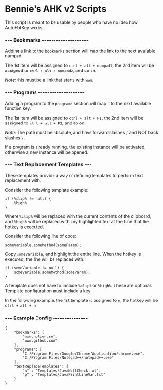 
# Bennie's AHK v2 Scripts

This script is meant to be usable by people who have no idea how AutoHotKey works. 

### --- Bookmarks --------------------

Adding a link to the `bookmarks` section will map the link to the next available numpad. 

The 1st item will be assigned to `ctrl + alt + numpad1`, the 2nd item will be assigned to `ctrl + alt + numpad2`, and so on.

_Note:_ this must be a link that starts with `www`.

### --- Programs -------------------- 

Adding a program to the `programs` section will map it to the next available function key.


The 1st item will be assigned to `ctrl + alt + F1`, the 2nd item will be assigned to `ctrl + alt + F2`, and so on.

_Note:_ The path must be absolute, and have forward slashes `/` and NOT back slashes `\`.

If a program is already running, the existing instance will be activated, otherwise a new instance will be opened.


### --- Text Replacement Templates ---

These templates provide a way of defining templates to perform text replacement with. 

Consider the following template example:

	if (%clip% != null) {
		%high%
	}
	
Where `%clip%` will be replaced with the current contents of the clipboard, and `%high%` will be replaced with any highlighted text at the time that the hotkey is executed. 

Consider the following line of code:

	someVariable.someMethod(someParam);
		
Copy `someVariable`, and highlight the entire line.
When the hotkey is executed, the line will be replaced with:

	if (someVariable != null) {
		someVariable.someMethod(someParam);
	}
	
A template does not have to include `%clip%` or `%high%`. These are optional. Template configuration must include a key. 

In the following example, the 1st template is assigned to `n`, the hotkey will be `ctrl + alt + n`. 


### --- Example Config ---------------

    {
        "bookmarks": [
            "www.notion.so",
            "www.github.com"
        ],
        "programs": [
            "C:/Program Files/Google/Chrome/Application/chrome.exe",
            "C:/Program Files/Notepad++/notepad++.exe"
        ],
        "textReplaceTemplates": {
            "n" : "Templates/JavaNullCheck.txt",
            "p" : "Templates/JavaPrintLineVar.txt"
        }
    }

